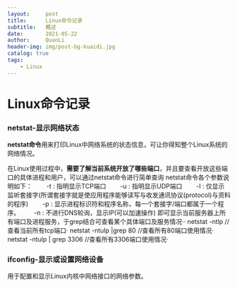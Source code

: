 ```yaml
---
layout:     post
title:      Linux命令记录
subtitle:   概述
date:       2021-05-22
author:     QuanLi
header-img: img/post-bg-kuaidi.jpg
catalog: true
tags:
    - Linux
---
```


# Linux命令记录

### netstat-显示网络状态

**netstat命令**用来打印Linux中网络系统的状态信息，可让你得知整个Linux系统的网络情况。

在Linux使用过程中，**需要了解当前系统开放了哪些端口**，并且要查看开放这些端口的具体进程和用户，可以通过netstat命令进行简单查询
netstat命令各个参数说明如下：
　　-t : 指明显示TCP端口
　　-u : 指明显示UDP端口
　　-l : 仅显示监听套接字(所谓套接字就是使应用程序能够读写与收发通讯协议(protocol)与资料的程序)
　　-p : 显示进程标识符和程序名称，每一个套接字/端口都属于一个程序。
　　-n : 不进行DNS轮询，显示IP(可以加速操作)
即可显示当前服务器上所有端口及进程服务，于grep结合可查看某个具体端口及服务情况··
netstat -ntlp   //查看当前所有tcp端口·
netstat -ntulp |grep 80   //查看所有80端口使用情况·
netstat -ntulp | grep 3306   //查看所有3306端口使用情况·

### ifconfig-显示或设置网络设备

用于配置和显示Linux内核中网络接口的网络参数。